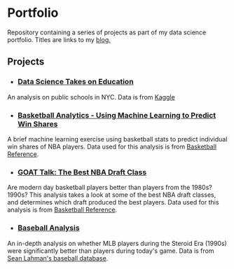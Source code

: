 # Portfolio

Repository containing a series of projects as part of my data science portfolio. Titles are links to my [blog.](https://medium.com/@osanchez2323)



## Projects

- ### [Data Science Takes on Education](https://github.com/osanchez2323/Portfolio/blob/master/Data%20Science%20Takes%20on%20Education/Data%20Science%20Takes%20on%20Education.ipynb) 
An analysis on public schools in NYC. Data is from [Kaggle](https://www.kaggle.com/passnyc/data-science-for-good)
- ### [Basketball Analytics - Using Machine Learning to Predict Win Shares](https://towardsdatascience.com/basketball-analytics-predicting-win-shares-7c155651e7cc)
A brief machine learning exercise using basketball stats to predict individual win shares of NBA players. Data used for this analysis is from [Basketball Reference](https://www.basketball-reference.com).
- ### [GOAT Talk: The Best NBA Draft Class](https://towardsdatascience.com/basketball-analytics-the-best-draft-class-13a6eac0cdb5)
Are modern day basketball players better than players from the 1980s? 1990s? This analysis takes a look at some of the best NBA draft classes, and determines which draft produced the best players. Data used for this analysis is from [Basketball Reference](https://www.basketball-reference.com).
- ### [Baseball Analysis](https://github.com/osanchez2323/Portfolio/blob/master/Baseball%20Analysis/Baseball%20Analysis%20Notebook.ipynb)
An in-depth analysis on whether MLB players during the Steroid Era (1990s) were significantly better than players during today's game. Data is from [Sean Lahman's baseball database](http://www.seanlahman.com/baseball-database.html).